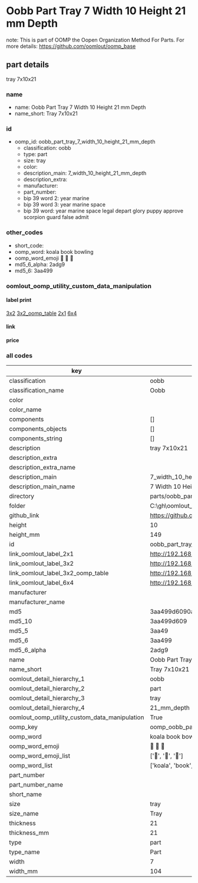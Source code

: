 # Oobb Part Tray 7 Width 10 Height 21 mm Depth  

note: This is part of OOMP the Oopen Organization Method For Parts. For more details: https://github.com/oomlout/oomp_base

##  part details
  



tray 7x10x21



### name
* name: Oobb Part Tray 7 Width 10 Height 21 mm Depth
* name_short: Tray 7x10x21 
### id
* oomp_id: oobb_part_tray_7_width_10_height_21_mm_depth
  * classification: oobb
  * type: part
  * size: tray
  * color: 
  * description_main: 7_width_10_height_21_mm_depth
  * description_extra: 
  * manufacturer: 
  * part_number: 
  * bip 39 word 2: year marine
  * bip 39 word 3: year marine space
  * bip 39 word: year marine space legal depart glory puppy approve scorpion guard false admit

### other_codes
* short_code: 
* oomp_word: koala book bowling
* oomp_word_emoji :koala: :book: :bowling:
* md5_6_alpha: 2adg9
* md5_6: 3aa499






### oomlout_oomp_utility_custom_data_manipulation
#### label print
[3x2](http://192.168.1.245:1112/?label=oomp%202adg9)
[3x2_oomp_table](http://192.168.1.108:1112/?label=oomp%202adg9)
[2x1](http://192.168.1.242:1112/?label=oomp%202adg9)
[6x4](http://192.168.1.55:1112/?label=oomp%202adg9)    

#### link

                              

#### price







### all codes 
| key | value |  
| --- | --- |  
| classification | oobb |  
| classification_name | Oobb |  
| color |  |  
| color_name |  |  
| components | [] |  
| components_objects | [] |  
| components_string | [] |  
| description | tray 7x10x21 |  
| description_extra |  |  
| description_extra_name |  |  
| description_main | 7_width_10_height_21_mm_depth |  
| description_main_name | 7 Width 10 Height 21 mm Depth |  
| directory | parts/oobb_part_tray_7_width_10_height_21_mm_depth |  
| folder | C:\gh\oomlout_oobb_version_4_generated_parts\parts\oobb_part_tray_7_width_10_height_21_mm_depth |  
| github_link | https://github.com/oomlout/oomlout_oomp_part_src/tree/main/parts/oobb_part_tray_7_width_10_height_21_mm_depth |  
| height | 10 |  
| height_mm | 149 |  
| id | oobb_part_tray_7_width_10_height_21_mm_depth |  
| link_oomlout_label_2x1 | http://192.168.1.242:1112/?label=oomp%202adg9 |  
| link_oomlout_label_3x2 | http://192.168.1.245:1112/?label=oomp%202adg9 |  
| link_oomlout_label_3x2_oomp_table | http://192.168.1.108:1112/?label=oomp%202adg9 |  
| link_oomlout_label_6x4 | http://192.168.1.55:1112/?label=oomp%202adg9 |  
| manufacturer |  |  
| manufacturer_name |  |  
| md5 | 3aa499d6090ad5c18e1d67f7a0a207f7 |  
| md5_10 | 3aa499d609 |  
| md5_5 | 3aa49 |  
| md5_6 | 3aa499 |  
| md5_6_alpha | 2adg9 |  
| name | Oobb Part Tray 7 Width 10 Height 21 mm Depth |  
| name_short | Tray 7x10x21  |  
| oomlout_detail_hierarchy_1 | oobb |  
| oomlout_detail_hierarchy_2 | part |  
| oomlout_detail_hierarchy_3 | tray |  
| oomlout_detail_hierarchy_4 | 21_mm_depth |  
| oomlout_oomp_utility_custom_data_manipulation | True |  
| oomp_key | oomp_oobb_part_tray_7_width_10_height_21_mm_depth |  
| oomp_word | koala book bowling |  
| oomp_word_emoji | :koala: :book: :bowling: |  
| oomp_word_emoji_list | [':koala:', ':book:', ':bowling:'] |  
| oomp_word_list | ['koala', 'book', 'bowling'] |  
| part_number |  |  
| part_number_name |  |  
| short_name |  |  
| size | tray |  
| size_name | Tray |  
| thickness | 21 |  
| thickness_mm | 21 |  
| type | part |  
| type_name | Part |  
| width | 7 |  
| width_mm | 104 |  
